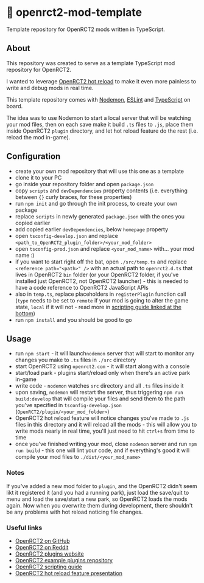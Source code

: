 

# 🔨 openrct2-mod-template
Template repository for OpenRCT2 mods written in TypeScript.

## About
This repository was created to serve as a template TypeScript mod repository for OpenRCT2.

I wanted to leverage [OpenRCT2 hot reload](https://github.com/OpenRCT2/OpenRCT2/blob/develop/distribution/scripting.md#writing-scripts) to make it even more painless to write and debug mods in real time.

This template repository comes with [Nodemon](https://nodemon.io/), [ESLint](https://eslint.org/) and [TypeScript](https://www.typescriptlang.org/) on board.

The idea was to use Nodemon to start a local server that will be watching your mod files, then on each save make it build `.ts` files to `.js`, place them inside OpenRCT2 `plugin` directory, and let hot reload feature do the rest (i.e. reload the mod in-game).

## Configuration
- create your own mod repository that will use this one as a template
- clone it to your PC
- go inside your repository folder and open `package.json`
- copy `scripts` and `devDependencies` property contents (i.e. everything between `{}` curly braces, for these properties)
- run `npm init` and go through the init process, to create your own package
- replace `scripts` in newly generated `package.json` with the ones you copied earlier
- add copied earlier `devDependencies`, below `homepage` property
- open `tsconfig-develop.json` and replace `<path_to_OpenRCT2_plugin_folder>/<your_mod_folder>`
- open `tsconfig-prod.json` and replace `<your_mod_name>` with... your mod name :)
- if you want to start right off the bat, open `./src/temp.ts` and replace `<reference path="<path>" />` with an actual path to `openrct2.d.ts` that lives in OpenRCT2 `bin` folder (or your OpenRCT2 folder, if you've installed just OpenRCT2, not OpenRCT2 launcher) - this is needed to have a code reference to OpenRCT2 JavaScript APIs
- also in `temp.ts`, replace placeholders in `registerPlugin` function call (`type` needs to be set to `remote` if your mod is going to alter the game state, `local` if it will not - read more in [scripting guide linked at the bottom](https://github.com/wisnia74/openrct2-typescript-mod-template#useful-links))
- run `npm install` and you should be good to go

## Usage
- run `npm start` - it will launch`nodemon` server that will start to monitor any changes you make to `.ts` files in `./src` directory
- start OpenRCT2 using `openrct2.com` - it will start along with a console
- start/load park - plugins start/reload only when there's an active park in-game
- write code - `nodemon` watches `src` directory and all `.ts` files inside it
- upon saving, `nodemon` will restart the server, thus triggering `npm run build:develop` that will compile your files and send them to the path you've specified in `tsconfig-develop.json` (`OpenRCT2/plugin/<your_mod_folder>`)
- OpenRCT2 hot reload feature will notice changes you've made to `.js` files in this directory and it will reload all the mods - this will allow you to write mods nearly in real time, you'll just need to hit `ctrl+s` from time to time
- once you've finished writing your mod, close `nodemon` server and run `npm run build` - this one will lint your code, and if everything's good it will compile your mod files to `./dist/<your_mod_name>`

### Notes
If you've added a new mod folder to `plugin`, and the OpenRCT2 didn't seem likt it registered it (and you had a running park), just load the save/quit to menu and load the save/start a new park, so OpenRCT2 loads the mods again. Now when you overwrite them during development, there shouldn't be any problems with hot reload noticing file changes.

### Useful links
- [OpenRCT2 on GitHub](https://github.com/OpenRCT2)
- [OpenRCT2 on Reddit](https://www.reddit.com/r/openrct2)
- [OpenRCT2 plugins website](https://openrct2plugins.org/)
- [OpenRCT2 example plugins repository](https://github.com/OpenRCT2/plugin-samples)
- [OpenRCT2 scripting guide](https://github.com/OpenRCT2/OpenRCT2/blob/develop/distribution/scripting.md)
- [OpenRCT2 hot reload feature presentation](https://www.youtube.com/watch?v=jmjWzEhmDjk)
